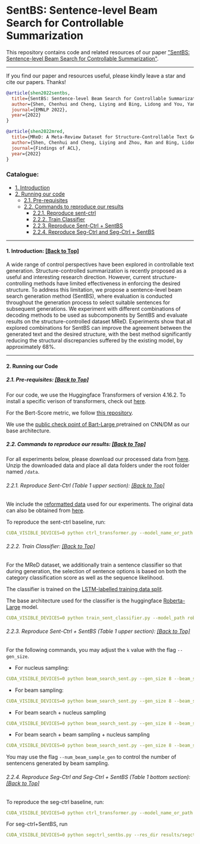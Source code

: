 # SentBS: Sentence-level Beam Search for Controllable Summarization
<!-- **Authors**: Chenhui Shen, Liying Cheng, Lidong Bing, Yang You and Luo Si -->

This repository contains code and related resources of our paper ["SentBS: Sentence-level Beam Search for Controllable Summarization"](https://arxiv.org/abs/2210.14502).

<!-- :star2: Check out this awesome [[demo]](https://huggingface.co/spaces/joaogante/contrastive_search_generation) generously supported by Huggingface ([@huggingface](https://github.com/huggingface) :hugs:) which compares contrastive search with other popular decoding methods. Many thanks to Huggingface :hugs:!  -->


****
If you find our paper and resources useful, please kindly leave a star and cite our papers. Thanks!

```bibtex
@article{shen2022sentbs,
  title={SentBS: Sentence-level Beam Search for Controllable Summarization},
  author={Shen, Chenhui and Cheng, Liying and Bing, Lidong and You, Yang and Si, Luo},
  journal={EMNLP 2022},
  year={2022}
}

@article{shen2022mred,
  title={MReD: A Meta-Review Dataset for Structure-Controllable Text Generation},
  author={Shen, Chenhui and Cheng, Liying and Zhou, Ran and Bing, Lidong and You, Yang and Si, Luo},
  journal={Findings of ACL},
  year={2022}
}
```

<!-- ****

### News:
* [2022/10/26] The paper "Contrastive Search Is What You Need For Neural Text Generation" is publicly released!

**** -->

<span id='all_catelogue'/>

### Catalogue:
* <a href='#introduction'>1. Introduction</a>
* <a href='#reproduce_examples'>2. Running our code</a>
    * <a href='#pre-requisites'>2.1. Pre-requisites</a>
    * <a href='#reproduce'>2.2. Commands to reproduce our results</a>
        * <a href='#sent-ctrl'>2.2.1. Reproduce sent-ctrl</a>
        * <a href='#classifier'>2.2.2. Train Classifier</a>
        * <a href='#sent-ctrl_sentbs'>2.2.3. Reproduce Sent-Ctrl + SentBS</a>
        * <a href='#seg-ctrl'>2.2.4. Reproduce Seg-Ctrl and Seg-Ctrl + SentBS </a>
    
****

<span id='introduction'/>

#### 1. Introduction: <a href='#all_catelogue'>[Back to Top]</a>

A wide range of control perspectives have been explored in controllable text generation. Structure-controlled summarization is recently proposed as a useful and interesting research direction. However, current structure-controlling methods have limited effectiveness in enforcing the desired structure. To address this limitation, we propose a sentence-level beam search generation method (SentBS), where evaluation is conducted throughout the generation process to select suitable sentences for subsequent generations. We experiment with different combinations of decoding methods to be used as subcomponents by SentBS and evaluate results on the structure-controlled dataset MReD. Experiments show that all explored combinations for SentBS can improve the agreement between the generated text and the desired structure, with the best method significantly reducing the structural discrepancies suffered by the existing model, by approximately 68%.

****


<span id='reproduce_examples'/>


#### 2. Running our Code


<span id='pre-requisites'/>

##### 2.1. Pre-requisites: <a href='#all_catelogue'>[Back to Top]</a>

For our code, we use the Huggingface Transformers of version 4.16.2. 
To install a specific verison of transformers, check out <a href="https://github.com/huggingface/transformers/blob/main/examples/README.md">here</a>.

For the Bert-Score metric, we follow <a href="https://github.com/Tiiiger/bert_score"> this repository</a>.

We use the <a href="https://huggingface.co/facebook/bart-large-cnn?text=The+tower+is+324+metres+%281%2C063+ft%29+tall%2C+about+the+same+height+as+an+81-storey+building%2C+and+the+tallest+structure+in+Paris.+Its+base+is+square%2C+measuring+125+metres+%28410+ft%29+on+each+side.+During+its+construction%2C+the+Eiffel+Tower+surpassed+the+Washington+Monument+to+become+the+tallest+man-made+structure+in+the+world%2C+a+title+it+held+for+41+years+until+the+Chrysler+Building+in+New+York+City+was+finished+in+1930.+It+was+the+first+structure+to+reach+a+height+of+300+metres.+Due+to+the+addition+of+a+broadcasting+aerial+at+the+top+of+the+tower+in+1957%2C+it+is+now+taller+than+the+Chrysler+Building+by+5.2+metres+%2817+ft%29.+Excluding+transmitters%2C+the+Eiffel+Tower+is+the+second+tallest+free-standing+structure+in+France+after+the+Millau+Viaduct."> public check point of Bart-Large </a> pretrained on CNN/DM as our base architecture.

##### 2.2. Commands to reproduce our results: <a href='#all_catelogue'>[Back to Top]</a>

For all experiments below, please download our processed data from <a href="https://drive.google.com/file/d/1U6EPGuFyTG6ZMsqIrHQb6pjoyZk_EMux/view?usp=sharing">here</a>.
Unzip the downloaded data and place all data folders under the root folder named ```/data```.

<span id='sent-ctrl'/>

###### 2.2.1. Reproduce Sent-Ctrl (Table 1 upper section): <a href='#all_catelogue'>[Back to Top]</a>

We include the <a href="https://drive.google.com/file/d/1U6EPGuFyTG6ZMsqIrHQb6pjoyZk_EMux/view?usp=sharing">reformatted data</a> used for our experiments. The original data can also be obtained from <a href="https://github.com/Shen-Chenhui/MReD/tree/master/summarization/abstractive/filtered_controlled_data">here</a>. 

To reproduce the sent-ctrl baseline, run:

```yaml
CUDA_VISIBLE_DEVICES=0 python ctrl_transformer.py --model_name_or_path facebook/bart-large-cnn --do_train --do_eval --do_predict --train_file data/original_clean/train_rate_concat_sent-ctrl.csv --validation_file data/original_clean/val_rate_concat_sent-ctrl.csv --test_file data/original_clean/test_rate_concat_sent-ctrl.csv --output_dir ./results/sentctrl_reproduced  --seed 0 --save_total_limit 3 --gen_target_max 800 --predict_with_generate --eval_steps 500 --max_source_length 2048
```

<span id='classifier'/>

###### 2.2.2. Train Classifier: <a href='#all_catelogue'>[Back to Top]</a>
For the MReD dataset, we additionally train a sentence classifier so that during generation, the selection of sentence options is based on both the category classification score as well as the sequence likelihood.

The classifier is trained on the <a href="https://drive.google.com/file/d/1U6EPGuFyTG6ZMsqIrHQb6pjoyZk_EMux/view?usp=sharing">LSTM-labelled training data split</a>.

The base architecture used for the classifier is the huggingface <a href="https://huggingface.co/roberta-large">Roberta-Large</a> model.
```yaml
CUDA_VISIBLE_DEVICES=0 python train_sent_classifier.py --model_path roberta-large
```

<span id='sent-ctrl_sentbs'/>

###### 2.2.3. Reproduce Sent-Ctrl + SentBS (Table 1 upper section): <a href='#all_catelogue'>[Back to Top]</a>

For the following commands, you may adjust the ```k``` value with the flag ```--gen_size```.
* For nucleus sampling:
```yaml
CUDA_VISIBLE_DEVICES=0 python beam_search_sent.py --gen_size 8 --beam_size 4 --top_p 0.9 --res_dir results/sampling --generation_model_path results/sentctrl_reproduced --test_file data/original_clean/test_rate_concat_sent-ctrl.csv --gen_mode sample --write --eval_rouge --load_classifier --classification_model_path <path_to_classification_model>
```

 <!-- 
 --generation_model_path ../ctrl-transformer/results/original_clean_extra_tokens/
 --classification_model_path /mnt/workspace/project/ecpe_transformer/mred_sentence_classification/roberta-large/
 --model_name_or_path /mnt/workspace/utils/huggingface_models/bart-large-cnn 
 -->

* For beam sampling:
```yaml
CUDA_VISIBLE_DEVICES=0 python beam_search_sent.py --gen_size 8 --beam_size 4 --top_p 0.9 --res_dir results/beam_sampling --generation_model_path results/sentctrl_reproduced --test_file data/original_clean/test_rate_concat_sent-ctrl.csv --gen_mode beam_sample --write --eval_rouge --load_classifier --classification_model_path <path_to_classification_model>
```

* For beam search + nucleus sampling
```yaml
CUDA_VISIBLE_DEVICES=0 python beam_search_sent.py --gen_size 8 --beam_size 4 --top_p 0.9 --res_dir results/mixed_bs_ns --generation_model_path results/sentctrl_reproduced --test_file data/original_clean/test_rate_concat_sent-ctrl.csv --gen_mode beam_search_sent --write --eval_rouge --load_classifier --classification_model_path <path_to_classification_model>
```


* For beam search + beam sampling + nucleus sampling

```yaml
CUDA_VISIBLE_DEVICES=0 python beam_search_sent.py --gen_size 8 --beam_size 4 --top_p 0.9 --res_dir results/mixed_all --generation_model_path results/sentctrl_reproduced --test_file data/original_clean/test_rate_concat_sent-ctrl.csv --gen_mode beam_search_sent  --beam_sample --write --eval_rouge --load_classifier --num_beam_sample_gen 4 --classification_model_path <path_to_classification_model>
```
You may use the flag ```--num_beam_sample_gen``` to control the number of sentencens generated by beam sampling. 


<span id='seg-ctrl'/>

###### 2.2.4. Reproduce Seg-Ctrl and Seg-Ctrl + SentBS (Table 1 bottom section): <a href='#all_catelogue'>[Back to Top]</a>

To reproduce the seg-ctrl baseline, run:

```yaml
CUDA_VISIBLE_DEVICES=0 python ctrl_transformer.py --model_name_or_path facebook/bart-large-cnn --do_train --do_eval --do_predict --train_file data/original_seg_clean/train.csv --validation_file data/original_seg_clean/val.csv --test_file data/original_seg_clean/test.csv --output_dir results/segctrl_reproduced  --seed 0 --save_total_limit 3 --gen_target_max 800 --predict_with_generate --eval_steps 500 --max_source_length 2048
```

For seg-ctrl+SentBS, run

```yaml
CUDA_VISIBLE_DEVICES=0 python segctrl_sentbs.py --res_dir results/segctrl_sentbs --generation_model_path results/segctrl_reproduced --test_file data/original_seg_clean/test.csv --gen_mode beam_search_sent --load_classifier --classification_model_path ../ecpe_transformer/mred_sentence_classification/roberta-large/ --gen_size 8 --beam_size 4 --beam_sample --eval_rouge --run_num 0 --write
```

